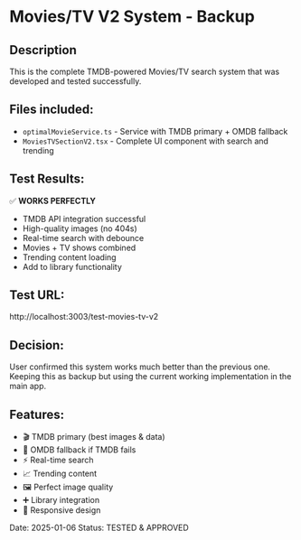# Movies/TV V2 System - Backup

## Description
This is the complete TMDB-powered Movies/TV search system that was developed and tested successfully.

## Files included:
- `optimalMovieService.ts` - Service with TMDB primary + OMDB fallback
- `MoviesTVSectionV2.tsx` - Complete UI component with search and trending

## Test Results:
✅ **WORKS PERFECTLY**
- TMDB API integration successful
- High-quality images (no 404s)
- Real-time search with debounce
- Movies + TV shows combined
- Trending content loading
- Add to library functionality

## Test URL:
http://localhost:3003/test-movies-tv-v2

## Decision:
User confirmed this system works much better than the previous one. 
Keeping this as backup but using the current working implementation in the main app.

## Features:
- 🎬 TMDB primary (best images & data)
- 🔄 OMDB fallback if TMDB fails  
- ⚡ Real-time search
- 📈 Trending content
- 🖼️ Perfect image quality
- ➕ Library integration
- 📱 Responsive design

Date: 2025-01-06
Status: TESTED & APPROVED